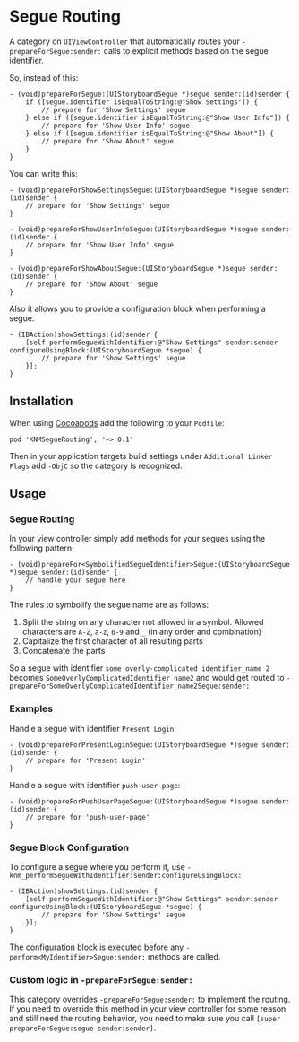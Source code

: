 # Segue Routing

A category on `UIViewController` that automatically routes your `-prepareForSegue:sender:` calls to explicit methods based on the segue identifier.

So, instead of this:

    - (void)prepareForSegue:(UIStoryboardSegue *)segue sender:(id)sender {
        if ([segue.identifier isEqualToString:@"Show Settings"]) {
            // prepare for 'Show Settings' segue
        } else if ([segue.identifier isEqualToString:@"Show User Info"]) {
            // prepare for 'Show User Info' segue
        } else if ([segue.identifier isEqualToString:@"Show About"]) {
            // prepare for 'Show About' segue
        }
    }

You can write this:

    - (void)prepareForShowSettingsSegue:(UIStoryboardSegue *)segue sender:(id)sender {
        // prepare for 'Show Settings' segue
    }
    
    - (void)prepareForShowUserInfoSegue:(UIStoryboardSegue *)segue sender:(id)sender {
        // prepare for 'Show User Info' segue
    }
    
    - (void)prepareForShowAboutSegue:(UIStoryboardSegue *)segue sender:(id)sender {
        // prepare for 'Show About' segue
    }

Also it allows you to provide a configuration block when performing a segue.

    - (IBAction)showSettings:(id)sender {
        [self performSegueWithIdentifier:@"Show Settings" sender:sender configureUsingBlock:(UIStoryboardSegue *segue) {
            // prepare for 'Show Settings' segue
        }];
    }


## Installation

When using [Cocoapods](http://cocoapods.org) add the following to your `Podfile`:

    pod 'KNMSegueRouting', '~> 0.1'

Then in your application targets build settings under `Additional Linker Flags` add `-ObjC` so the category is recognized.


## Usage


### Segue Routing

In your view controller simply add methods for your segues using the following pattern:

    - (void)prepareFor<SymbolifiedSegueIdentifier>Segue:(UIStoryboardSegue *)segue sender:(id)sender {
        // handle your segue here
    }

The rules to symbolify the segue name are as follows:

1. Split the string on any character not allowed in a symbol. Allowed characters are `A-Z`, `a-z`, `0-9` and `_` (in any order and combination)
2. Capitalize the first character of all resulting parts
3. Concatenate the parts

So a segue with identifier `some overly-complicated identifier_name 2` becomes `SomeOverlyComplicatedIdentifier_name2` and would get routed to `-prepareForSomeOverlyComplicatedIdentifier_name2Segue:sender:`


### Examples

Handle a segue with identifier `Present Login`:

    - (void)prepareForPresentLoginSegue:(UIStoryboardSegue *)segue sender:(id)sender {
        // prepare for 'Present Login'
    }

Handle a segue with identifier `push-user-page`:

    - (void)prepareForPushUserPageSegue:(UIStoryboardSegue *)segue sender:(id)sender {
        // prepare for 'push-user-page'
    }


### Segue Block Configuration

To configure a segue where you perform it, use `-knm_performSegueWithIdentifier:sender:configureUsingBlock:`

    - (IBAction)showSettings:(id)sender {
        [self performSegueWithIdentifier:@"Show Settings" sender:sender configureUsingBlock:(UIStoryboardSegue *segue) {
            // prepare for 'Show Settings' segue
        }];
    }

The configuration block is executed before any `-perform<MyIdentifier>Segue:sender:` methods are called.


### Custom logic in `-prepareForSegue:sender:`

This category overrides `-prepareForSegue:sender:` to implement the routing. If you need to override this method in your view controller for some reason and still need the routing behavior, you need to make sure you call `[super prepareForSegue:segue sender:sender]`.